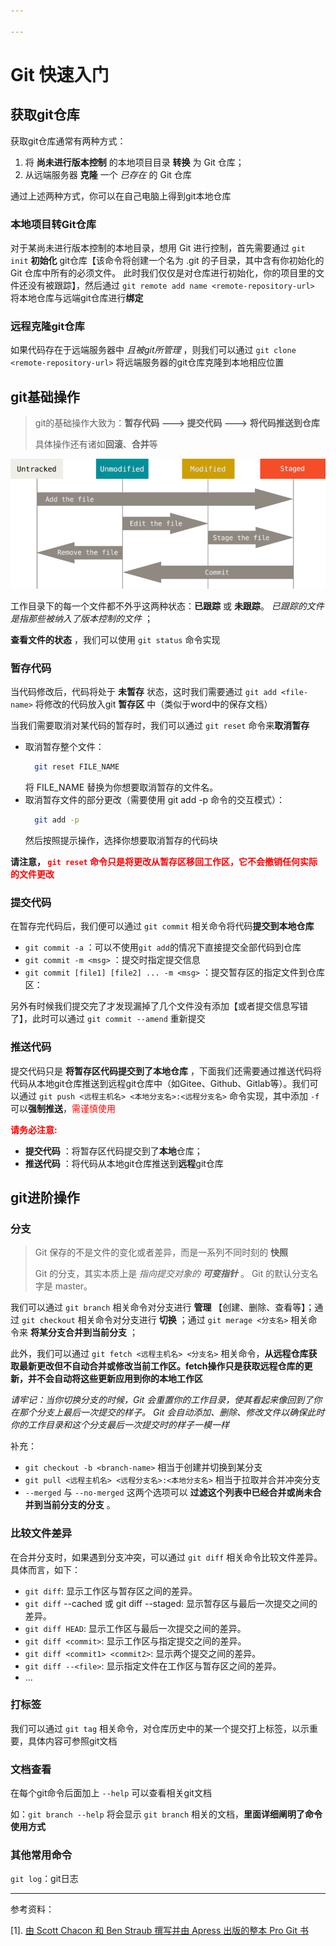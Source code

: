 ```yaml
---

---
```


# Git 快速入门

## 获取git仓库

获取git仓库通常有两种方式：
1. 将 **尚未进行版本控制** 的本地项目目录 **转换** 为 Git 仓库；
2. 从远端服务器 **克隆** 一个 *已存在* 的 Git 仓库

通过上述两种方式，你可以在自己电脑上得到git本地仓库

### 本地项目转Git仓库
对于某尚未进行版本控制的本地目录，想用 Git 进行控制，首先需要通过 `git init` **初始化** git仓库【该命令将创建一个名为 .git 的子目录，其中含有你初始化的 Git 仓库中所有的必须文件。 此时我们仅仅是对仓库进行初始化，你的项目里的文件还没有被跟踪】，然后通过 `git remote add name <remote-repository-url>` 将本地仓库与远端git仓库进行**绑定**

### 远程克隆git仓库
如果代码存在于远端服务器中 *且被git所管理* ，则我们可以通过 `git clone <remote-repository-url>` 将远端服务器的git仓库克隆到本地相应位置


## git基础操作
> git的基础操作大致为：**暂存代码 ---> 提交代码 ---> 将代码推送到仓库**
>
> 具体操作还有诸如**回滚**、**合并**等

![](.\picture\Git基础语法\lifecycle.png)

工作目录下的每一个文件都不外乎这两种状态：**已跟踪** 或 **未跟踪**。 _已跟踪的文件是指那些被纳入了版本控制的文件_ ；

**查看文件的状态** ，我们可以使用 `git status` 命令实现

### 暂存代码
当代码修改后，代码将处于 **未暂存** 状态，这时我们需要通过 `git add <file-name>` 将修改的代码放入git **暂存区** 中（类似于word中的保存文档）

当我们需要取消对某代码的暂存时，我们可以通过 `git reset` 命令来**取消暂存**
+ 取消暂存整个文件：
  ```bash
    git reset FILE_NAME
  ```
  将 FILE_NAME 替换为你想要取消暂存的文件名。
+ 取消暂存文件的部分更改（需要使用 git add -p 命令的交互模式）：
  ``` bash
    git add -p
  ```
  然后按照提示操作，选择你想要取消暂存的代码块

**请注意，<font color="red"> `git reset` 命令只是将更改从暂存区移回工作区，它不会撤销任何实际的文件更改 </font>**

### 提交代码
在暂存完代码后，我们便可以通过 `git commit` 相关命令将代码**提交到本地仓库**

+  `git commit -a` ：可以不使用`git add`的情况下直接提交全部代码到仓库
+  `git commit -m <msg>` ：提交时指定提交信息
+  `git commit [file1] [file2] ... -m <msg>` ：提交暂存区的指定文件到仓库区：

另外有时候我们提交完了才发现漏掉了几个文件没有添加【或者提交信息写错了】，此时可以通过 `git commit --amend` 重新提交

### 推送代码
提交代码只是 **将暂存区代码提交到了本地仓库** ，下面我们还需要通过推送代码将代码从本地git仓库推送到远程git仓库中（如Gitee、Github、Gitlab等）。我们可以通过 `git push <远程主机名> <本地分支名>:<远程分支名>` 命令实现，其中添加 `-f` 可以**强制推送**，<font color="red">需谨慎使用</font>

**<font color="red"> 请务必注意: </font>**
+ **提交代码** ：将暂存区代码提交到了**本地**仓库；
+ **推送代码** ：将代码从本地git仓库推送到**远程**git仓库


## git进阶操作
### 分支
> Git 保存的不是文件的变化或者差异，而是一系列不同时刻的 **快照**
>
> Git 的分支，其实本质上是 _指向提交对象的 **可变指针**_ 。 Git 的默认分支名字是 master。

我们可以通过 `git branch` 相关命令对分支进行 **管理** 【创建、删除、查看等】；通过 `git checkout` 相关命令对分支进行 **切换** ；通过 `git merage <分支名>` 相关命令来 **将某分支合并到当前分支** ；

此外，我们可以通过 `git fetch <远程主机名> <分支名>` 相关命令，**从远程仓库获取最新更改但不自动合并或修改当前工作区。fetch操作只是获取远程仓库的更新，并不会自动将这些更新应用到你的本地工作区**

_请牢记：当你切换分支的时候，Git 会重置你的工作目录，使其看起来像回到了你在那个分支上最后一次提交的样子。 Git 会自动添加、删除、修改文件以确保此时你的工作目录和这个分支最后一次提交时的样子一模一样_

补充： 
+ `git checkout -b <branch-name>` 相当于创建并切换到某分支 
+ `git pull <远程主机名> <远程分支名>:<本地分支名>` 相当于拉取并合并冲突分支
+ `--merged` 与 `--no-merged` 这两个选项可以 **过滤这个列表中已经合并或尚未合并到当前分支的分支** 。


### 比较文件差异
在合并分支时，如果遇到分支冲突，可以通过 `git diff` 相关命令比较文件差异。具体而言，如下：
+ `git diff`: 显示工作区与暂存区之间的差异。
+ `git diff` --cached 或 git diff --staged: 显示暂存区与最后一次提交之间的差异。
+ `git diff HEAD`: 显示工作区与最后一次提交之间的差异。
+ `git diff <commit>`: 显示工作区与指定提交之间的差异。
+ `git diff <commit1> <commit2>`: 显示两个提交之间的差异。
+ `git diff --<file>`: 显示指定文件在工作区与暂存区之间的差异。
+ ...

### 打标签
我们可以通过 `git tag` 相关命令，对仓库历史中的某一个提交打上标签，以示重要，具体内容可参照git文档

### 文档查看
在每个git命令后面加上 `--help` 可以查看相关git文档

如：`git branch --help` 将会显示 `git branch` 相关的文档，**里面详细阐明了命令使用方式**

### 其他常用命令
`git log`：git日志


---

参考资料：

[1]. [由 Scott Chacon 和 Ben Straub 撰写并由 Apress 出版的整本 Pro Git 书](https://git-scm.com/book/zh/v2)